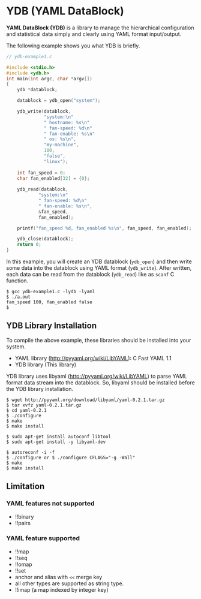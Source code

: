 # YDB (YAML DataBlock)

**YAML DataBlock (YDB)** is a library to manage the hierarchical configuration and statistical data simply and clearly using YAML format input/output.

The following example shows you what YDB is briefly.


``` c
// ydb-example1.c

#include <stdio.h>
#include <ydb.h>
int main(int argc, char *argv[])
{
    ydb *datablock;

    datablock = ydb_open("system");

    ydb_write(datablock,
              "system:\n"
              " hostname: %s\n"
              " fan-speed: %d\n"
              " fan-enable: %s\n"
              " os: %s\n",
              "my-machine",
              100,
              "false",
              "linux");
    
    int fan_speed = 0;
    char fan_enabled[32] = {0};
    
    ydb_read(datablock,
            "system:\n"
            " fan-speed: %d\n"
            " fan-enable: %s\n",
            &fan_speed,
            fan_enabled);

    printf("fan_speed %d, fan_enabled %s\n", fan_speed, fan_enabled);

    ydb_close(datablock);
    return 0;
}
```

In this example, you will create an YDB datablock (`ydb_open`) and then write some data into the datablock using YAML format (`ydb_write`). After written, each data can be read from the datablock (`ydb_read`) like as `scanf` C function.

```shell
$ gcc ydb-example1.c -lydb -lyaml
$ ./a.out 
fan_speed 100, fan_enabled false
$
```


## YDB Library Installation

To compile the above example, these libraries should be installed into your system.

- YAML library (http://pyyaml.org/wiki/LibYAML): C Fast YAML 1.1
- YDB library (This library)


YDB library uses libyaml (http://pyyaml.org/wiki/LibYAML) to parse YAML format data stream into the datablock. So, libyaml should be installed before the YDB library installation. 

```
$ wget http://pyyaml.org/download/libyaml/yaml-0.2.1.tar.gz
$ tar xvfz yaml-0.2.1.tar.gz
$ cd yaml-0.2.1
$ ./configure
$ make
$ make install
```

```shell
$ sudo apt-get install autoconf libtool
$ sudo apt-get install -y libyaml-dev
```


```shell
$ autoreconf -i -f
$ ./configure or $ ./configure CFLAGS="-g -Wall"
$ make
$ make install
```

## Limitation

### YAML features not supported

- !!binary
- !!pairs

### YAML feature supported

- !!map
- !!seq
- !!omap
- !!set
- anchor and alias with `<<` merge key
- all other types are supported as string type.
- !!imap (a map indexed by integer key)
